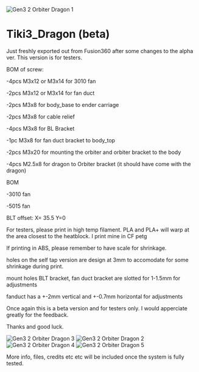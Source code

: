 ![Gen3 2 Orbiter Dragon 1](https://user-images.githubusercontent.com/68491566/132848046-67d77863-799a-4bd1-ae1e-968a23e3ffc2.png)
# Tiki3_Dragon (beta)

Just freshly exported out from Fusion360 after some changes to the alpha ver. This version is for testers. 

BOM of screw:

-4pcs M3x12 or M3x14 for 3010 fan

-2pcs M3x12 or M3x14 for fan duct

-2pcs M3x8 for body_base to ender carriage

-2pcs M3x8 for cable relief

-4pcs M3x8 for BL Bracket 

-1pc  M3x8 for fan duct bracket to body_top

-2pcs M3x20 for mounting the orbiter and orbiter bracket to the body

-4pcs M2.5x8 for dragon to Orbiter bracket (it should have come with the dragon)



BOM

-3010 fan

-5015 fan


BLT offset: X= 35.5 Y=0

For testers, please print in high temp filament. PLA and PLA+ will warp at the area closest to the heatblock. I print mine in CF petg 

If printing in ABS, please remember to have scale for shrinkage. 

holes on the self tap version are design at 3mm to accomodate for some shrinkage during print.

mount holes BLT bracket, fan duct bracket are slotted for 1-1.5mm for adjustments 

fanduct has a +-2mm vertical and +-0.7mm horizontal for adjustments 

Once again this is a beta version and for testers only. I would apperciate greatly for the feedback. 

Thanks and good luck. 

![Gen3 2 Orbiter Dragon 3](https://user-images.githubusercontent.com/68491566/132848101-29a7b8e5-de1d-4984-afe6-a267c87956ab.png)
![Gen3 2 Orbiter Dragon 2](https://user-images.githubusercontent.com/68491566/132848111-75af560b-2698-4bdb-8179-77fc8113f430.png)
![Gen3 2 Orbiter Dragon 4](https://user-images.githubusercontent.com/68491566/132848134-5716cac6-c493-4ef6-8b96-6383cbf3f3f8.png)
![Gen3 2 Orbiter Dragon 5](https://user-images.githubusercontent.com/68491566/132848147-4f660563-f890-4758-bbab-ac142b082de8.png)

More info, files, credits etc etc will be included once the system is fully tested. 
